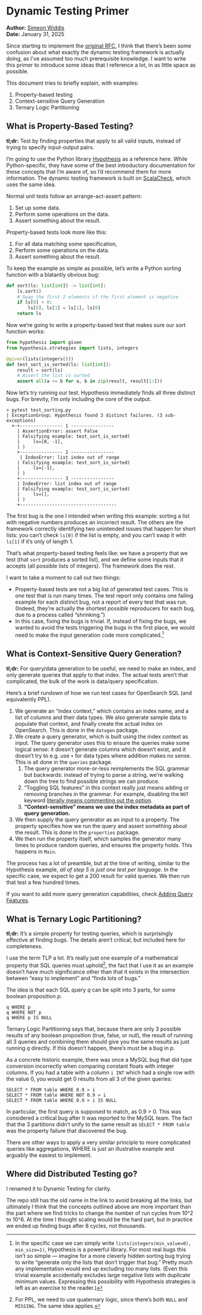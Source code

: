 # Dynamic Testing Primer

**Author:** [Simeon Widdis](https://github.com/Swiddis) <br> **Date:** January 31, 2025

Since starting to implement the [original RFC](https://github.com/opensearch-project/sql/issues/3220),
I think that there’s been some confusion about what exactly the dynamic testing framework is actually doing,
as I've assumed too much prerequisite knowledge.
I want to write this primer to introduce some ideas that I reference a lot, in as little space as possible.

This document tries to briefly explain, with examples:

1. Property-based testing
2. Context-sensitive Query Generation
3. Ternary Logic Partitioning

## What is Property-Based Testing?

**tl;dr:** Test by finding properties that apply to all valid inputs, instead of trying to specify input-output pairs.

I’m going to use the Python library [Hypothesis](https://hypothesis.readthedocs.io/en/latest/) as a reference here. While Python-specific, they have some of the best introductory documentation for these concepts that I’m aware of, so I’d recommend them for more information. The dynamic testing framework is built on [ScalaCheck](https://scalacheck.org/), which uses the same idea.

Normal unit tests follow an arrange-act-assert pattern:

1. Set up some data.
2. Perform some operations on the data.
3. Assert something about the result.

Property-based tests look more like this:

1. For all data matching some specification,
2. Perform some operations on the data.
3. Assert something about the result.

To keep the example as simple as possible, let’s write a Python sorting function with a blatantly obvious bug:

```py
def sort(ls: list[int]) -> list[int]:
    ls.sort()
    # Swap the first 2 elements if the first element is negative
    if ls[0] < 0:
        ls[0], ls[1] = ls[1], ls[0]
    return ls
```

Now we’re going to write a property-based test that makes sure our sort function works:

```py
from hypothesis import given
from hypothesis.strategies import lists, integers

@given(lists(integers()))
def test_sort_is_sorted(ls: list[int]):
    result = sort(ls)
    # Assert the list is sorted
    assert all(a <= b for a, b in zip(result, result[1:]))
```

Now let’s try running our test. Hypothesis immediately finds all three distinct bugs. For brevity, I’m only including the core of the output.

```
> pytest test_sorting.py
| ExceptionGroup: Hypothesis found 3 distinct failures. (3 sub-exceptions)
  +-+---------------- 1 ----------------
    | AssertionError: assert False
    | Falsifying example: test_sort_is_sorted(
    |     ls=[0, -1],
    | )
    +---------------- 2 ----------------
     | IndexError: list index out of range
    | Falsifying example: test_sort_is_sorted(
    |     ls=[-1],
    | )
    +---------------- 3 ----------------
    | IndexError: list index out of range
    | Falsifying example: test_sort_is_sorted(
    |     ls=[],
    | )
    +------------------------------------
```

The first bug is the one I intended when writing this example: sorting a list with negative numbers produces an incorrect result. The others are the framework correctly identifying two unintended issues that happen for short lists: you can’t check `ls[0]` if the list is empty, and you can’t swap it with `ls[1]` if it’s only of length 1.

That’s what property-based testing feels like: we have a property that we test (that `sort` produces a sorted list), and we define some inputs that it accepts (all possible lists of integers). The framework does the rest.

I want to take a moment to call out two things:

* Property-based tests are not a big list of generated test cases. This is *one* test that is run many times. The test report only contains one failing example for each distinct bug, not a report of every test that was run. (Indeed, they’re actually the shortest *possible* reproducers for each bug, due to a process called “shrinking.”)
* In this case, fixing the bugs is trivial. If, instead of fixing the bugs, we wanted to avoid the tests triggering the bugs in the first place, we would need to make the input generation code more complicated.[^1]

## What is Context-Sensitive Query Generation?

**tl;dr:** For query/data generation to be useful, we need to make an index, and only generate queries that apply to that index. The actual tests aren’t that complicated, the bulk of the work is data/query specification.

Here’s a brief rundown of how we run test cases for OpenSearch SQL (and equivalently PPL).

1. We generate an “index context,” which contains an index name, and a list of columns and their data types. We also generate sample data to populate that context, and finally create the actual index on OpenSearch. This is done in the `datagen` package.
2. We create a query generator, which is built using the index context as input. The query generator uses this to ensure the queries make some logical sense: it doesn’t generate columns which doesn’t exist, and it doesn’t try to e.g. use `+` for data types where addition makes no sense. This is all done in the `queries` package.
    1. The query generator more-or-less reimplements the SQL grammar but backwards: instead of trying to parse a string, we’re walking down the tree to find possible strings we can produce.
    2. “Toggling SQL features” in this context really just means adding or removing branches in the grammar. For example, disabling the `NOT` keyword [literally means commenting out the option](https://github.com/Swiddis/opensearch-sql-distributed-testing/blob/7dd24cd26b3363a14ff73adc040dfbe9f531d9d6/src/main/scala/queries/sql/ContextExprGen.scala#L54-L56).
    3. **“Context-sensitive” means we use the index metadata as part of query generation.**
3. We then supply the query generator as an input to a property. The property specifies how we run the query and assert something about the result. This is done in the `properties` package.
4. We then run the property itself, which samples the generator many times to produce random queries, and ensures the property holds. This happens in `Main`.

The process has a lot of preamble, but at the time of writing, similar to the Hypothesis example, *all of step 5 is just one test per language*. In the specific case, we expect to get a 200 result for valid queries. We then run that test a few hundred times.

If you want to add more query generation capabilities, check [Adding Query Features](./adding-query-features.md).

## What is Ternary Logic Partitioning?

**tl;dr:** It’s a simple property for testing queries, which is surprisingly effective at finding bugs. The details aren’t critical, but included here for completeness.

I use the term TLP a lot. It’s really just one example of a mathematical property that SQL queries must uphold[^2], the fact that I use it as an example doesn’t have much significance other than that it exists in the intersection between “easy to implement” and “finds lots of bugs.”

The idea is that each SQL query *q* can be split into 3 parts, for some boolean proposition *p*.

```
q WHERE p
q WHERE NOT p
q WHERE p IS NULL
```

Ternary Logic Partitioning says that, because there are only 3 possible results of any boolean proposition (true, false, or null), the result of running all 3 queries and combining them should give you the same results as just running *q* directly. If this doesn’t happen, there’s must be a bug in *p*.

As a concrete historic example, there was once a MySQL bug that did type conversion incorrectly when comparing constant floats with integer columns. If you had a table with a column `i INT` which had a single row with the value 0, you would get 0 results from all 3 of the given queries:

```
SELECT * FROM table WHERE 0.9 > i
SELECT * FROM table WHERE NOT 0.9 > i
SELECT * FROM table WHERE 0.9 > i IS NULL
```

In particular, the first query is supposed to match, as 0.9 > 0. This was considered a critical bug after it was reported to the MySQL team. The fact that the 3 partitions didn’t unify to the same result as `SELECT * FROM table` was the property failure that discovered the bug.

There are other ways to apply a very similar principle to more complicated queries like aggregations, WHERE is just an illustrative example and arguably the easiest to implement.

## Where did Distributed Testing go?

I renamed it to Dynamic Testing for clarity.

The repo still has the old name in the link to avoid breaking all the links, but ultimately I think that the concepts outlined above are more important than the part where we find tricks to change the number of run cycles from 10^2 to 10^6. At the time I thought scaling would be the hard part, but in practice we ended up finding bugs after 8 cycles, not thousands.

[^1]: In the specific case we can simply write `lists(integers(min_value=0), min_size=1)`, Hypothesis is a powerful library. For most real bugs this isn’t so simple — imagine for a more cleverly hidden sorting bug trying to write “generate only the lists that don’t trigger that bug.” Pretty much any implementation would end up excluding too many lists. (Even this trivial example accidentally excludes large negative lists with duplicate minimum values. Expressing this possibility with Hypothesis strategies is left as an exercise to the reader.)
[^2]: For PPL, we need to use quaternary logic, since there’s both `NULL` and `MISSING`. The same idea applies.
